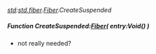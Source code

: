 _[std](../../modules/std/std-module.md):[std.fiber](../../modules/std/std-fiber.md).[Fiber](../../modules/std/std-fiber-fiber.md).CreateSuspended_
##### Function CreateSuspended:[Fiber](../../modules/std/std-fiber-fiber.md)( entry:Void() )
- not really needed?
